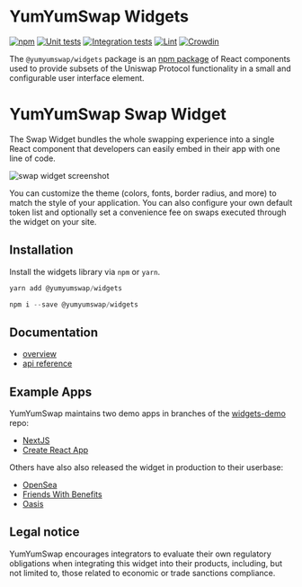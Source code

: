 # YumYumSwap Widgets

[![npm](https://img.shields.io/npm/v/@yumyumswap/widgets)](https://www.npmjs.com/package/@yumyumswap/widgets)
[![Unit tests](https://github.com/YumYumToken/interface/actions/workflows/test.yaml/badge.svg)](https://github.com/YumYumToken/interface/actions/workflows/test.yaml)
[![Integration tests](https://github.com/YumYumToken/interface/actions/workflows/e2e.yaml/badge.svg)](https://github.com/YumYumToken/interface/actions/workflows/e2e.yaml)
[![Lint](https://github.com/YumYumToken/interface/actions/workflows/lint.yml/badge.svg)](https://github.com/YumYumToken/interface/actions/workflows/lint.yml)
[![Crowdin](https://badges.crowdin.net/uniswap-interface/localized.svg)](https://crowdin.com/project/uniswap-interface)

The `@yumyumswap/widgets` package is an [npm package](https://www.npmjs.com/package/@yumyumswap/widgets) of React components used to provide subsets of the Uniswap Protocol functionality in a small and configurable user interface element.

# YumYumSwap Swap Widget

The Swap Widget bundles the whole swapping experience into a single React component that developers can easily embed in their app with one line of code. 

![swap widget screenshot](https://raw.githubusercontent.com/YumYumToken/interface/main/src/assets/images/widget-screenshot.png)

You can customize the theme (colors, fonts, border radius, and more) to match the style of your application. You can also configure your own default token list and optionally set a convenience fee on swaps executed through the widget on your site.

## Installation

Install the widgets library via `npm` or `yarn`.

```js
yarn add @yumyumswap/widgets
```
```js
npm i --save @yumyumswap/widgets
```

## Documentation

- [overview](https://docs.yumyumtoken.com/sdk/widgets/swap-widget)
- [api reference](https://docs.yumyumtoken.com/sdk/widgets/swap-widget/api)

## Example Apps

YumYumSwap maintains two demo apps in branches of the [widgets-demo](https://github.com/YumYumToken/widgets-demo) repo:

- [NextJS](https://github.com/YumYumToken/widgets-demo/tree/nextjs)
- [Create React App](https://github.com/YumYumToken/widgets-demo/tree/cra)

Others have also also released the widget in production to their userbase:

- [OpenSea](https://opensea.io/)
- [Friends With Benefits](https://www.fwb.help/)
- [Oasis](https://oasis.app/)

## Legal notice

YumYumSwap encourages integrators to evaluate their own regulatory obligations when integrating this widget into their products, including, but not limited to, those related to economic or trade sanctions compliance.
